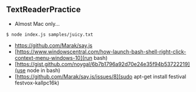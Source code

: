 ## TextReaderPractice

- Almost Mac only...

```
$ node index.js samples/juicy.txt
```
- https://github.com/Marak/say.js
- [https://www.windowscentral.com/how-launch-bash-shell-right-click-context-menu-windows-10](run bash)
- [https://gist.github.com/noygal/6b7b1796a92d70e24e35f94b53722219](use node in bash)
- [https://github.com/Marak/say.js/issues/8](sudo apt-get install festival festvox-kallpc16k)
